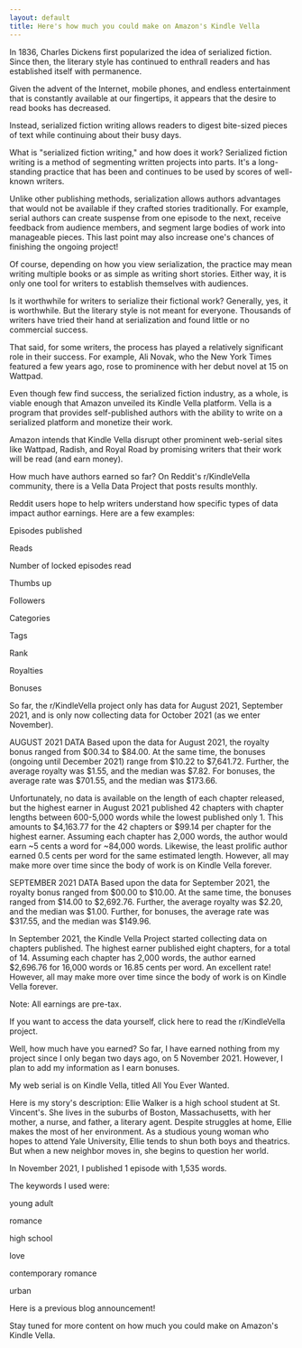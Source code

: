 ```yaml
---
layout: default
title: Here's how much you could make on Amazon's Kindle Vella
---
```


In 1836, Charles Dickens first popularized the idea of serialized fiction.  Since then, the literary style has continued to enthrall readers and has established itself with permanence.


Given the advent of the Internet, mobile phones, and endless entertainment that is constantly available at our fingertips, it appears that the desire to read books has decreased.  


Instead, serialized fiction writing allows readers to digest bite-sized pieces of text while continuing about their busy days. 


What is "serialized fiction writing," and how does it work? 
Serialized fiction writing is a method of segmenting written projects into parts. It's a long-standing practice that has been and continues to be used by scores of well-known writers.


Unlike other publishing methods, serialization allows authors advantages that would not be available if they crafted stories traditionally. For example, serial authors can create suspense from one episode to the next, receive feedback from audience members, and segment large bodies of work into manageable pieces.  This last point may also increase one's chances of finishing the ongoing project!


Of course, depending on how you view serialization, the practice may mean writing multiple books or as simple as writing short stories. Either way, it is only one tool for writers to establish themselves with audiences. 


Is it worthwhile for writers to serialize their fictional work?
Generally, yes, it is worthwhile.  But the literary style is not meant for everyone.  Thousands of writers have tried their hand at serialization and found little or no commercial success.


That said, for some writers, the process has played a relatively significant role in their success.  For example, Ali Novak, who the New York Times featured a few years ago, rose to prominence with her debut novel at 15 on Wattpad.


Even though few find success, the serialized fiction industry, as a whole, is viable enough that Amazon unveiled its Kindle Vella platform.  Vella is a program that provides self-published authors with the ability to write on a serialized platform and monetize their work.  


Amazon intends that Kindle Vella disrupt other prominent web-serial sites like Wattpad, Radish, and Royal Road by promising writers that their work will be read (and earn money).


How much have authors earned so far?
On Reddit's r/KindleVella community, there is a Vella Data Project that posts results monthly.  


Reddit users hope to help writers understand how specific types of data impact author earnings.  Here are a few examples: 

Episodes published

Reads

Number of locked episodes read

Thumbs up

Followers

Categories

Tags

Rank

Royalties

Bonuses

So far, the r/KindleVella project only has data for August 2021, September 2021, and is only now collecting data for October 2021 (as we enter November).


AUGUST 2021 DATA
Based upon the data for August 2021, the royalty bonus ranged from $00.34 to $84.00.  At the same time, the bonuses (ongoing until December 2021) range from $10.22 to $7,641.72.  Further, the average royalty was $1.55, and the median was $7.82.  For bonuses, the average rate was $701.55, and the median was $173.66.  


Unfortunately, no data is available on the length of each chapter released, but the highest earner in August 2021 published 42 chapters with chapter lengths between 600-5,000 words while the lowest published only 1.  This amounts to $4,163.77 for the 42 chapters or $99.14 per chapter for the highest earner.  Assuming each chapter has 2,000 words, the author would earn ~5 cents a word for ~84,000 words.  Likewise, the least prolific author earned 0.5 cents per word for the same estimated length.  However, all may make more over time since the body of work is on Kindle Vella forever.


SEPTEMBER 2021 DATA
Based upon the data for September 2021, the royalty bonus ranged from $00.00 to $10.00.  At the same time, the bonuses ranged from $14.00 to $2,692.76.  Further, the average royalty was $2.20, and the median was $1.00.  Further, for bonuses, the average rate was $317.55, and the median was $149.96.


In September 2021, the Kindle Vella Project started collecting data on chapters published.  The highest earner published eight chapters, for a total of 14.  Assuming each chapter has 2,000 words, the author earned $2,696.76 for 16,000 words or 16.85 cents per word.  An excellent rate!  However, all may make more over time since the body of work is on Kindle Vella forever.


Note: All earnings are pre-tax.

If you want to access the data yourself, click here to read the r/KindleVella project.


Well, how much have you earned?
So far, I have earned nothing from my project since I only began two days ago, on 5 November 2021.  However, I plan to add my information as I earn bonuses.  


My web serial is on Kindle Vella, titled All You Ever Wanted.  


Here is my story's description:  Ellie Walker is a high school student at St. Vincent's. She lives in the suburbs of Boston, Massachusetts, with her mother, a nurse, and father, a literary agent. Despite struggles at home, Ellie makes the most of her environment. As a studious young woman who hopes to attend Yale University, Ellie tends to shun both boys and theatrics. But when a new neighbor moves in, she begins to question her world.


In November 2021, I published 1 episode with 1,535 words.  


The keywords I used were: 

young adult

romance

high school

love

contemporary romance

urban

Here is a previous blog announcement!


Stay tuned for more content on how much you could make on Amazon's Kindle Vella.